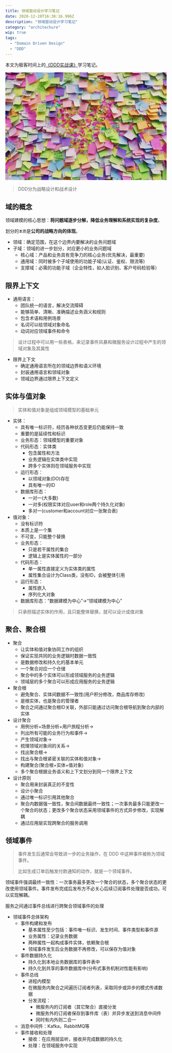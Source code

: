```yaml
---
title: 领域驱动设计学习笔记
date: 2020-12-20T16:38:16.996Z
description: "领域驱动设计学习笔记"
category: "architechure"
wip: true
tags:
  - "Domain Driven Design"
  - "DDD"
---
```

本文为极客时间上的[《DDD实战课》](https://time.geekbang.org/column/intro/238)学习笔记。

![](./event-storm.jpg)

> DDD分为战略设计和战术设计

## 域的概念
领域建模的核心思想：**将问题域逐步分解，降低业务理解和系统实现的复杂度**。

划分的`本质`是**公司的战略方向的体现**。

* 领域：确定范围，在这个边界内要解决的业务问题域
* 子域：领域的进一步划分，对应更小的业务问题域
    * 核心域：产品和业务具有竞争力的核心业务(优先解决，最重要)
    * 通用域：同时被多个子域使用的功能子域(认证、鉴权、限流等)
    * 支撑域：必需的功能子域（企业特性，如人脸识别、客户号码检验等）

## 限界上下文
* 通用语言：
    * 团队统一的语言，解决交流障碍
    * 能够简单、清晰、准确描述业务涵义和规则
    * 包含术语和用例场景
    * 名词可以给领域对象命名
    * 动词对应领域事件和命令

> 设计过程中可以用一些表格，来记录事件风暴和微服务设计过程中产生的领域对象及其属性

* 限界上下文
    * 确定通用语言所在的领域边界和语义环境
    * 封装通用语言和领域对象
    * 领域边界通过限界上下文定义

## 实体与值对象
> 实体和值对象是组成领域模型的基础单元

* 实体：
    * 具有唯一标识符，经历各种状态变更后仍能保持一致
    * 重要的是延续性和标识
    * 业务形态：领域模型的重要对象
    * 代码形态：实体类
        * 包含属性和方法
        * 业务逻辑在实体类中实现
        * 跨多个实体则在领域服务中实现
    * 运行形态：
        * 以领域对象(DO)存在
        * 具有唯一的ID
    * 数据库形态：
        * 一对一(大多数)
        * 一对多(权限实体对应user和role两个持久化对象)
        * 多对一(customer和account对应一张聚合表)
* 值对象：
    * 没有标识符
    * 本质上是一个集
    * 不可变，只能整个替换
    * 业务形态：
        * 只是若干属性的集合
        * 逻辑上是实体属性的一部分
    * 代码形态：
        * 单一属性直接定义为实体类的属性
        * 属性集合设计为Class类，没有ID，会被整体引用
    * 运行形态：
        * 属性嵌入
        * 序列化大对象
    * 数据库形态：“数据建模为中心”->“领域建模为中心”
 
> 只承担描述实体的作用，且只能整体替换，就可以设计成值对象

## 聚合、聚合根
* 聚合
    * 让实体和值对象协同工作的组织
    * 保证实现共同的业务逻辑时数据一致性
    * 是数据修改和持久化的基本单元
    * 一个聚合对应一个仓储
    * 聚合中的多个实体可以形成领域服务的业务逻辑
    * 领域层的多个聚合可以形成应用服务的业务逻辑
* 聚合根
    * 避免聚合、实体间数据不一致性(用户积分修改，商品库存修改)
    * 是根实体，也是聚合的管理者
    * 聚合之间通过聚合根ID关联，外部只能通过访问聚合根导航到聚合内部的实体
* 设计聚合
    * 用例分析+场景分析+用户旅程分析->
    * 列出所有可能的业务行为和事件->
    * 产生领域对象->
    * 梳理领域对象间的关系->
    * 找出聚合根->
    * 找出与聚合根紧密关联的实体和值对象->
    * 构建聚合(聚合根+实体+值对象)
    * 多个聚合根据业务语义和上下文划分到同一个限界上下文
* 设计原则
    * 聚合用来封装真正的不变性
    * 设计小聚合
    * 通过唯一标识引用其他聚合
    * 聚合内数据强一致性，聚合间数据最终一致性；一次事务最多只能更改一个聚合的状态；更改多个聚合状态采用领域事件的方式异步修改，实现解耦
    * 通过应用层实现跨聚合的服务调用

## 领域事件
> 事件发生后通常会导致进一步的业务操作，在 DDD 中这种事件被称为领域事件。
>
> 比如生成订单后触发付款通知的动作，就是一个领域事件。

领域事件强调最终一致性：一次事务最多更改一个聚合的状态，多个聚合状态的更改使用领域事件。事件发布完成后发布方不必关心后续订阅事件处理是否成功，可以实现解耦。

服务之间通过事件总线进行跨聚合领域事件的处理

* 领域事件总体架构
    * 事件构建和发布
        * 基本属性至少包括：事件唯一标识、发生时间、事件类型和事件源
        * 业务属性：记录业务数据
        * 两种属性一起构成事件实体，依赖聚合根
        * 领域事件发生后业务数据不再修改，可以保存为值对象
    * 事件数据持久化
        * 持久化到本地业务数据库的事件表中
        * 持久化到共享的事件数据库中(分布式事务机制对性能有影响)
    * 事件总线
        * 进程内模型
        * 在微服务内聚合之间遍历订阅者列表，采取同步或异步的模式传递数据
        * 分发流程：
            * 微服务内的订阅者（其它聚合）直接分发
            * 微服务外的订阅者保存到事件库（表）并异步发送到消息中间件
            * 同时有内外则二合一
    * 消息中间件：Kafka，RabbitMQ等
    * 事件接收和处理
        * 接收：在应用层监听，接收并完成数据的持久化
        * 处理：在领域服务中实现
